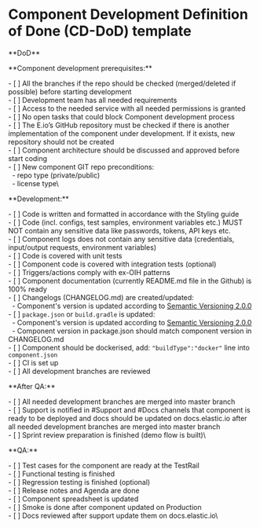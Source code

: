 # Component Development Definition of Done (CD-DoD) template
\*\*DoD**

\*\*Component development prerequisites:\*\*

\- [ ] All the branches if the repo should be checked (merged/deleted if possible) before starting development\
\- [ ] Development team has all needed requirements\
\- [ ] Access to the needed service with all needed permissions is granted\
\- [ ] No open tasks that could block Component development process\
\- [ ] The E.io’s GitHub repository must be checked if there is another implementation of the component under development. If it exists, new repository should not be created\
\- [ ] Component architecture should be discussed and approved before start coding\
\- [ ] New component GIT repo preconditions:\
&nbsp;&nbsp;- repo type (private/public)\
&nbsp;&nbsp;- license type\

\*\*Development:\*\*

\- [ ] Code is written and formatted in accordance with the Styling guide\
\- [ ] Code (incl. configs, test samples, environment variables etc.) MUST NOT contain any sensitive data like passwords, tokens, API keys etc.\
\- [ ] Component logs does not contain any sensitive data (credentials, input/output requests, environment variables)\
\- [ ] Code is covered with unit tests\
\- [ ] Component code is covered with integration tests (optional)\
\- [ ] Triggers/actions comply with ex-OIH patterns\
\- [ ] Component documentation (currently README.md file in the Github) is 100% ready\
\- [ ] Changelogs (CHANGELOG.md) are created/updated:\
&nbsp;&nbsp;- Component's version is updated according to [Semantic Versioning 2.0.0](https://semver.org/)\
\- [ ] `package.json` or `build.gradle` is updated:\
&nbsp;&nbsp;- Component's version is updated according to [Semantic Versioning 2.0.0](https://semver.org/)\
&nbsp;&nbsp;- Component version in package.json should match component version in CHANGELOG.md\
\- [ ] Component should be dockerised, add: `"buildType":"docker"` line into `component.json`\
\- [ ] CI is set up\
\- [ ] All development branches are reviewed

\*\*After QA:\*\*

\- [ ] All needed development branches are merged into master branch\
\- [ ] Support is notified in #Support and #Docs channels that component is ready to be deployed and docs should be updated on docs.elastic.io after all needed development branches are merged into master branch\
\- [ ] Sprint review preparation is finished (demo flow is built)\

\*\*QA:\*\*

\- [ ] Test cases for the component are ready at the TestRail\
\- [ ] Functional testing is finished\
\- [ ] Regression testing is finished (optional)\
\- [ ] Release notes and Agenda are done\
\- [ ] Component spreadsheet is updated\
\- [ ] Smoke is done after component updated on Production\
\- [ ] Docs reviewed after support update them on docs.elastic.io\
